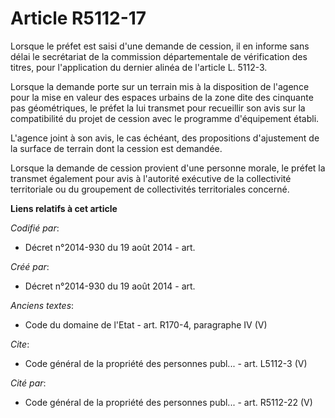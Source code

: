 # Article R5112-17

Lorsque le préfet est saisi d'une demande de cession, il en informe sans délai le secrétariat de la commission départementale
de vérification des titres, pour l'application du dernier alinéa de l'article L. 5112-3.

Lorsque la demande porte sur un terrain mis à la disposition de l'agence pour la mise en valeur des espaces urbains de la
zone dite des cinquante pas géométriques, le préfet la lui transmet pour recueillir son avis sur la compatibilité du projet
de cession avec le programme d'équipement établi.

L'agence joint à son avis, le cas échéant, des propositions d'ajustement de la surface de terrain dont la cession est
demandée.

Lorsque la demande de cession provient d'une personne morale, le préfet la transmet également pour avis à l'autorité
exécutive de la collectivité territoriale ou du groupement de collectivités territoriales concerné.

**Liens relatifs à cet article**

_Codifié par_:

  - Décret n°2014-930 du 19 août 2014 - art.

_Créé par_:

  - Décret n°2014-930 du 19 août 2014 - art.

_Anciens textes_:

  - Code du domaine de l'Etat - art. R170-4, paragraphe IV (V)

_Cite_:

  - Code général de la propriété des personnes publ... - art. L5112-3 (V)

_Cité par_:

  - Code général de la propriété des personnes publ... - art. R5112-22 (V)
